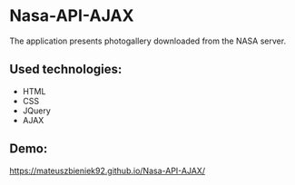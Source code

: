 # Nasa-API-AJAX

The application presents photogallery downloaded from the NASA server.

## Used technologies: 

* HTML
* CSS
* JQuery
* AJAX

## Demo:

https://mateuszbieniek92.github.io/Nasa-API-AJAX/
